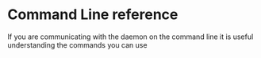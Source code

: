 Command Line reference
===========================

If you are communicating with the daemon on the command line it is useful understanding the commands you can use 